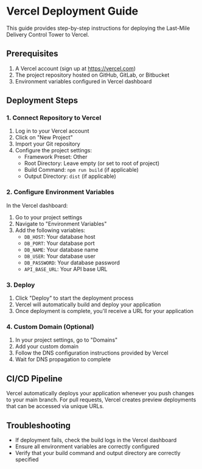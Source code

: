 # Vercel Deployment Guide

This guide provides step-by-step instructions for deploying the Last-Mile Delivery Control Tower to Vercel.

## Prerequisites

1. A Vercel account (sign up at https://vercel.com)
2. The project repository hosted on GitHub, GitLab, or Bitbucket
3. Environment variables configured in Vercel dashboard

## Deployment Steps

### 1. Connect Repository to Vercel

1. Log in to your Vercel account
2. Click on "New Project"
3. Import your Git repository
4. Configure the project settings:
   - Framework Preset: Other
   - Root Directory: Leave empty (or set to root of project)
   - Build Command: `npm run build` (if applicable)
   - Output Directory: `dist` (if applicable)

### 2. Configure Environment Variables

In the Vercel dashboard:
1. Go to your project settings
2. Navigate to "Environment Variables"
3. Add the following variables:
   - `DB_HOST`: Your database host
   - `DB_PORT`: Your database port
   - `DB_NAME`: Your database name
   - `DB_USER`: Your database user
   - `DB_PASSWORD`: Your database password
   - `API_BASE_URL`: Your API base URL

### 3. Deploy

1. Click "Deploy" to start the deployment process
2. Vercel will automatically build and deploy your application
3. Once deployment is complete, you'll receive a URL for your application

### 4. Custom Domain (Optional)

1. In your project settings, go to "Domains"
2. Add your custom domain
3. Follow the DNS configuration instructions provided by Vercel
4. Wait for DNS propagation to complete

## CI/CD Pipeline

Vercel automatically deploys your application whenever you push changes to your main branch. For pull requests, Vercel creates preview deployments that can be accessed via unique URLs.

## Troubleshooting

- If deployment fails, check the build logs in the Vercel dashboard
- Ensure all environment variables are correctly configured
- Verify that your build command and output directory are correctly specified